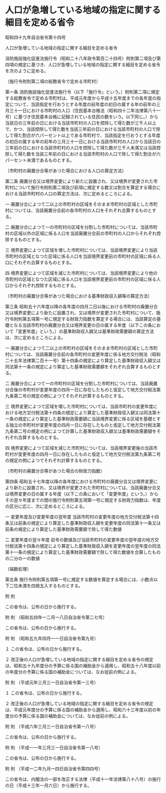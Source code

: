# 人口が急増している地域の指定に関する細目を定める省令

昭和四十九年自治省令第十四号

人口が急増している地域の指定に関する細目を定める省令

消防施設強化促進法施行令（昭和二十八年政令第百二十四号）附則第二項及び第四項の規定に基づき、人口が急増している地域の指定に関する細目を定める省令を次のように定める。

（施行令附則第二項の総務省令で定める市町村）

第一条 消防施設強化促進法施行令（以下「施行令」という。）附則第二項に規定する総務省令で定める市町村は、平成元年度から平成十五年度までの各年度の指定について、当該指定を行おうとする年度の前年度の初日の属する年の前年の三月三十一日における市町村の人口（住民基本台帳法（昭和四十二年法律第八十一号）に基づき住民基本台帳に記録されている住民の数をいう。以下同じ。）から当該日の三年前の日における当該市町村の人口を控除して得た数が三千人以上で、かつ、当該控除して得た数を当該三年前の日における当該市町村の人口で除して得た割合が六パーセント以上である市町村で、当該指定を行おうとする年度の初日の属する年の前年の三月三十一日における当該市町村の人口から当該日の三年前の日における当該市町村の人口を控除して得た数が三千人未満又は当該控除して得た数を当該三年前の日における当該市町村の人口で除して得た割合が六パーセント未満であるものとする。

（市町村の廃置分合等があつた場合における人口の算定方法）

第二条 廃置分合又は境界変更により新たに設置され、又は境界が変更された市町村について施行令附則第二項及び前項に規定する数又は割合を算定する場合における当該市町村の人口の算定方法は、次に定めるところによる。

一 廃置分合によつて二以上の市町村の区域をそのまま市町村の区域とした市町村については、当該廃置分合前の各市町村の人口をそれぞれ合算するものとする。

二 廃置分合によつて一の市町村の区域を分割した市町村については、当該市町村の区域以外の区域に係る人口を当該廃置分合前の市町村の人口からそれぞれ控除するものとする。

三 境界変更によつて区域を増した市町村については、当該境界変更により当該市町村の区域となつた区域に係る人口を当該境界変更前の市町村の区域に係る人口にそれぞれ合算するものとする。

四 境界変更によつて区域を減じた市町村については、当該境界変更により他の市町村の区域となつた区域に係る人口を当該境界変更前の市町村の区域に係る人口からそれぞれ控除するものとする。

（市町村の廃置分合等があつた場合における基準財政収入額等の算定方法）

第三条 昭和五十六年度以降の各年度の四月二日以後における市町村の廃置分合又は境界変更により新たに設置され、又は境界が変更された市町村について、施行令附則第五項第一号に規定する財政力指数を算定する場合には、当該算定の基礎となる当該市町村の廃置分合又は境界変更の日の属する年度（以下この条において「変更年度」という。）の基準財政収入額又は基準財政需要額の算定方法は、次に定めるところによる。

一 廃置分合によつて二以上の市町村の区域をそのまま市町村の区域とした市町村については、当該廃置分合前の各市町村の変更年度に係る地方交付税法（昭和二十五年法律第二百十一号）第十四条の規定により算定した基準財政収入額又は同法第十一条の規定により算定した基準財政需要額をそれぞれ合算するものとする。

二 廃置分合によつて一の市町村の区域を分割した市町村については、当該廃置分合後の市町村が変更年度の四月一日に存在したものと仮定して地方交付税法第九条第二号の規定の例によつてそれぞれ計算するものとする。

三 境界変更によつて区域を増した市町村については、当該市町村の変更年度における地方交付税法第十四条の規定により算定した基準財政収入額又は同法第十一条の規定により算定した基準財政需要額に当該境界変更に係る区域を基礎とする独立の市町村が変更年度の四月一日に存在したものと仮定して地方交付税法第九条第二号の規定の例によつて計算した基準財政収入額又は基準財政需要額をそれぞれ合算するものとする。

四 境界変更によつて区域を減じた市町村については、当該境界変更後の当該市町村が変更年度の四月一日に存在したものと仮定して地方交付税法第九条第二号の規定の例によつてそれぞれ計算するものとする。

（市町村の廃置分合等があつた場合の財政力指数）

第四条 昭和五十七年度以降の各年度における市町村の廃置分合又は境界変更により新たに設置され、又は境界が変更された市町村については、当該廃置分合又は境界変更の日の属する年度（以下この条において「変更年度」という。）からその翌々年度までの間の施行令附則第五項第一号に規定する財政力指数は、年度の区分に応じ、次に定めるところによる。

一 変更年度及び変更年度の翌年度 当該市町村の変更年度の地方交付税法第十四条又は前条の規定により算定した基準財政収入額を変更年度の同法第十一条又は前条の規定により算定した基準財政需要額で除して得た数値

二 変更年度の翌々年度 前号の数値及び当該市町村の変更年度の翌年度の地方交付税法第十四条の規定により算定した基準財政収入額を変更年度の翌年度の同法第十一条の規定により算定した基準財政需要額で除して得た数値を合算したものの二分の一の数値

（端数処理）

第五条 施行令附則第五項第一号に規定する数値を算定する場合には、小数点以下二位未満を四捨五入するものとする。

附 則

この省令は、公布の日から施行する。

附 則 （昭和五四年一二月一八日自治省令第二七号）

この省令は、公布の日から施行する。

附 則 （昭和五九年四月一一日自治省令第九号）

１ この省令は、公布の日から施行する。

２ 改正後の人口が急増している地域の指定に関する細目を定める省令の規定は、昭和五十九年度分の予算に係る国の補助金から適用し、昭和五十八年度以前の年度分の予算に係る国の補助金については、なお従前の例による。

附 則 （平成元年三月三一日自治省令第一三号）

１ この省令は、公布の日から施行する。

２ 改正後の人口が急増している地域の指定に関する細目を定める省令の規定は、平成元年度分の予算に係る国の補助金から適用し、昭和六十三年度以前の年度分の予算に係る国の補助金については、なお従前の例による。

附 則 （平成六年三月三一日自治省令第一八号）

この省令は、公布の日から施行する。

附 則 （平成一一年三月三一日自治省令第一八号）

この省令は、公布の日から施行する。

附 則 （平成一二年九月一四日自治省令第四四号）

この省令は、内閣法の一部を改正する法律（平成十一年法律第八十八号）の施行の日（平成十三年一月六日）から施行する。

